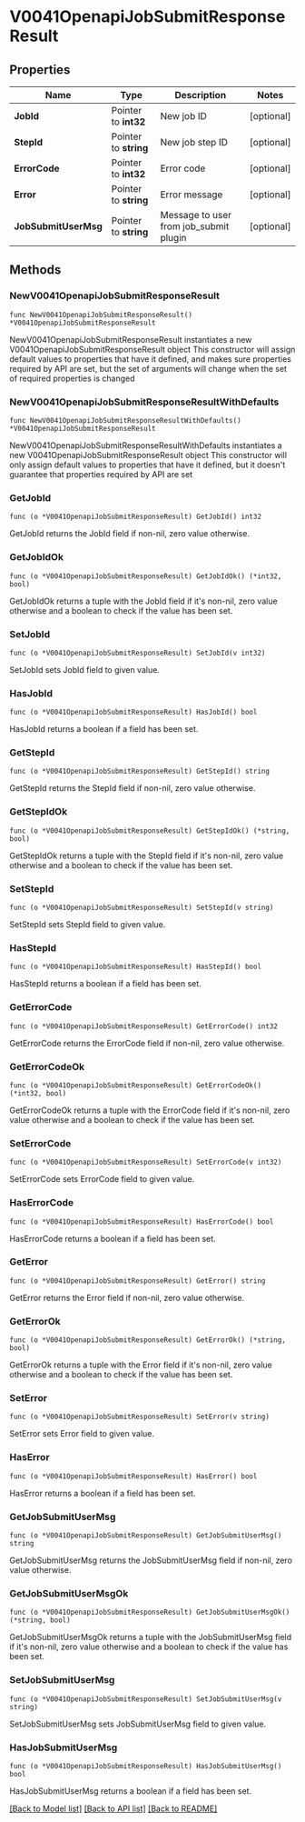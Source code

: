 # V0041OpenapiJobSubmitResponseResult

## Properties

Name | Type | Description | Notes
------------ | ------------- | ------------- | -------------
**JobId** | Pointer to **int32** | New job ID | [optional] 
**StepId** | Pointer to **string** | New job step ID | [optional] 
**ErrorCode** | Pointer to **int32** | Error code | [optional] 
**Error** | Pointer to **string** | Error message | [optional] 
**JobSubmitUserMsg** | Pointer to **string** | Message to user from job_submit plugin | [optional] 

## Methods

### NewV0041OpenapiJobSubmitResponseResult

`func NewV0041OpenapiJobSubmitResponseResult() *V0041OpenapiJobSubmitResponseResult`

NewV0041OpenapiJobSubmitResponseResult instantiates a new V0041OpenapiJobSubmitResponseResult object
This constructor will assign default values to properties that have it defined,
and makes sure properties required by API are set, but the set of arguments
will change when the set of required properties is changed

### NewV0041OpenapiJobSubmitResponseResultWithDefaults

`func NewV0041OpenapiJobSubmitResponseResultWithDefaults() *V0041OpenapiJobSubmitResponseResult`

NewV0041OpenapiJobSubmitResponseResultWithDefaults instantiates a new V0041OpenapiJobSubmitResponseResult object
This constructor will only assign default values to properties that have it defined,
but it doesn't guarantee that properties required by API are set

### GetJobId

`func (o *V0041OpenapiJobSubmitResponseResult) GetJobId() int32`

GetJobId returns the JobId field if non-nil, zero value otherwise.

### GetJobIdOk

`func (o *V0041OpenapiJobSubmitResponseResult) GetJobIdOk() (*int32, bool)`

GetJobIdOk returns a tuple with the JobId field if it's non-nil, zero value otherwise
and a boolean to check if the value has been set.

### SetJobId

`func (o *V0041OpenapiJobSubmitResponseResult) SetJobId(v int32)`

SetJobId sets JobId field to given value.

### HasJobId

`func (o *V0041OpenapiJobSubmitResponseResult) HasJobId() bool`

HasJobId returns a boolean if a field has been set.

### GetStepId

`func (o *V0041OpenapiJobSubmitResponseResult) GetStepId() string`

GetStepId returns the StepId field if non-nil, zero value otherwise.

### GetStepIdOk

`func (o *V0041OpenapiJobSubmitResponseResult) GetStepIdOk() (*string, bool)`

GetStepIdOk returns a tuple with the StepId field if it's non-nil, zero value otherwise
and a boolean to check if the value has been set.

### SetStepId

`func (o *V0041OpenapiJobSubmitResponseResult) SetStepId(v string)`

SetStepId sets StepId field to given value.

### HasStepId

`func (o *V0041OpenapiJobSubmitResponseResult) HasStepId() bool`

HasStepId returns a boolean if a field has been set.

### GetErrorCode

`func (o *V0041OpenapiJobSubmitResponseResult) GetErrorCode() int32`

GetErrorCode returns the ErrorCode field if non-nil, zero value otherwise.

### GetErrorCodeOk

`func (o *V0041OpenapiJobSubmitResponseResult) GetErrorCodeOk() (*int32, bool)`

GetErrorCodeOk returns a tuple with the ErrorCode field if it's non-nil, zero value otherwise
and a boolean to check if the value has been set.

### SetErrorCode

`func (o *V0041OpenapiJobSubmitResponseResult) SetErrorCode(v int32)`

SetErrorCode sets ErrorCode field to given value.

### HasErrorCode

`func (o *V0041OpenapiJobSubmitResponseResult) HasErrorCode() bool`

HasErrorCode returns a boolean if a field has been set.

### GetError

`func (o *V0041OpenapiJobSubmitResponseResult) GetError() string`

GetError returns the Error field if non-nil, zero value otherwise.

### GetErrorOk

`func (o *V0041OpenapiJobSubmitResponseResult) GetErrorOk() (*string, bool)`

GetErrorOk returns a tuple with the Error field if it's non-nil, zero value otherwise
and a boolean to check if the value has been set.

### SetError

`func (o *V0041OpenapiJobSubmitResponseResult) SetError(v string)`

SetError sets Error field to given value.

### HasError

`func (o *V0041OpenapiJobSubmitResponseResult) HasError() bool`

HasError returns a boolean if a field has been set.

### GetJobSubmitUserMsg

`func (o *V0041OpenapiJobSubmitResponseResult) GetJobSubmitUserMsg() string`

GetJobSubmitUserMsg returns the JobSubmitUserMsg field if non-nil, zero value otherwise.

### GetJobSubmitUserMsgOk

`func (o *V0041OpenapiJobSubmitResponseResult) GetJobSubmitUserMsgOk() (*string, bool)`

GetJobSubmitUserMsgOk returns a tuple with the JobSubmitUserMsg field if it's non-nil, zero value otherwise
and a boolean to check if the value has been set.

### SetJobSubmitUserMsg

`func (o *V0041OpenapiJobSubmitResponseResult) SetJobSubmitUserMsg(v string)`

SetJobSubmitUserMsg sets JobSubmitUserMsg field to given value.

### HasJobSubmitUserMsg

`func (o *V0041OpenapiJobSubmitResponseResult) HasJobSubmitUserMsg() bool`

HasJobSubmitUserMsg returns a boolean if a field has been set.


[[Back to Model list]](../README.md#documentation-for-models) [[Back to API list]](../README.md#documentation-for-api-endpoints) [[Back to README]](../README.md)


